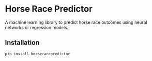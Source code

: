 # Horse Race Predictor

A machine learning library to predict horse race outcomes using neural networks or regression models.

## Installation

```bash
pip install horseracepredictor
